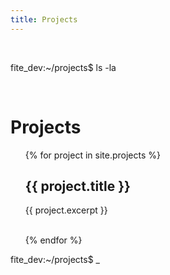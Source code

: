 ```yaml
---
title: Projects
---
```

<br>
<p>
  <span class="green">fite_dev</span><span class="white">:</span><span class="bright-blue">~/projects</span><span class="white">$ ls -la</span>
</p>
<br>
<h1>Projects</h1>
<ul>
  {% for project in site.projects %}
      <h2>{{ project.title }}</h2>
      <p>{{ project.excerpt }}</p>
      <br>
  {% endfor %}
</ul>
<p>
  <span class="green">fite_dev</span><span class="white">:</span><span class="bright-blue">~/projects</span><span class="white">$ <span class="cursor">_</span></span>
</p>
